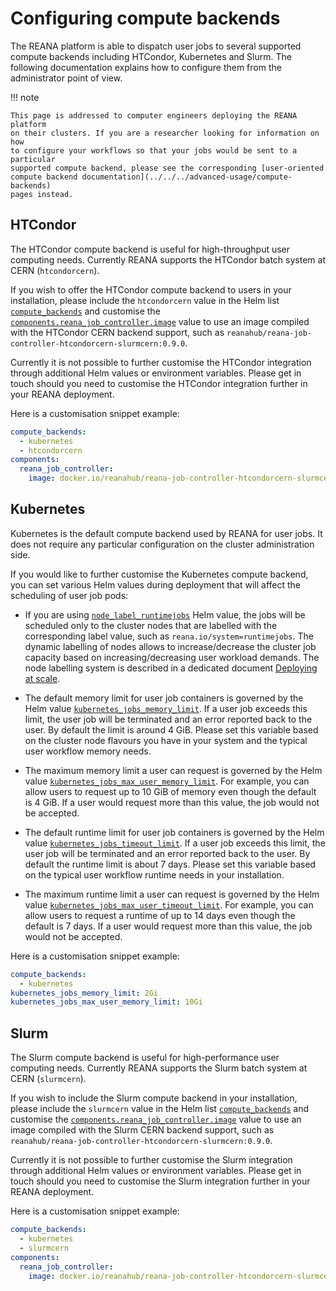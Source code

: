 # Configuring compute backends

The REANA platform is able to dispatch user jobs to several supported compute
backends including HTCondor, Kubernetes and Slurm. The following documentation
explains how to configure them from the administrator point of view.

!!! note

    This page is addressed to computer engineers deploying the REANA platform
    on their clusters. If you are a researcher looking for information on how
    to configure your workflows so that your jobs would be sent to a particular
    supported compute backend, please see the corresponding [user-oriented
    compute backend documentation](../../../advanced-usage/compute-backends)
    pages instead.

## HTCondor

The HTCondor compute backend is useful for high-throughput user computing
needs. Currently REANA supports the HTCondor batch system at CERN
(`htcondorcern`).

If you wish to offer the HTCondor compute backend to users in your
installation, please include the `htcondorcern` value in the Helm list
[`compute_backends`](https://github.com/reanahub/reana/tree/master/helm/reana)
and customise the
[`components.reana_job_controller.image`](https://github.com/reanahub/reana/tree/master/helm/reana)
value to use an image compiled with the HTCondor CERN backend support, such as
`reanahub/reana-job-controller-htcondorcern-slurmcern:0.9.0`.

Currently it is not possible to further customise the HTCondor integration
through additional Helm values or environment variables. Please get in touch
should you need to customise the HTCondor integration further in your REANA
deployment.

Here is a customisation snippet example:

```yaml
compute_backends:
  - kubernetes
  - htcondorcern
components:
  reana_job_controller:
    image: docker.io/reanahub/reana-job-controller-htcondorcern-slurmcern:0.9.0
```

## Kubernetes

Kubernetes is the default compute backend used by REANA for user jobs. It does
not require any particular configuration on the cluster administration side.

If you would like to further customise the Kubernetes compute backend, you can
set various Helm values during deployment that will affect the scheduling of
user job pods:

- If you are using
  [`node_label_runtimejobs`](https://github.com/reanahub/reana/tree/master/helm/reana)
  Helm value, the jobs will be scheduled only to the cluster nodes that are
  labelled with the corresponding label value, such as
  `reana.io/system=runtimejobs`. The dynamic labelling of nodes allows to
  increase/decrease the cluster job capacity based on increasing/decreasing
  user workload demands. The node labelling system is described in a dedicated
  document [Deploying at scale](../../deployment/deploying-at-scale/).

- The default memory limit for user job containers is governed by the Helm
  value
  [`kubernetes_jobs_memory_limit`](https://github.com/reanahub/reana/tree/master/helm/reana).
  If a user job exceeds this limit, the user job will be terminated and an
  error reported back to the user. By default the limit is around 4 GiB. Please
  set this variable based on the cluster node flavours you have in your system
  and the typical user workflow memory needs.

- The maximum memory limit a user can request is governed by the Helm value
  [`kubernetes_jobs_max_user_memory_limit`](https://github.com/reanahub/reana/tree/master/helm/reana).
  For example, you can allow users to request up to 10 GiB of memory even
  though the default is 4 GiB. If a user would request more than this value,
  the job would not be accepted.

- The default runtime limit for user job containers is governed by the Helm
  value
  [`kubernetes_jobs_timeout_limit`](https://github.com/reanahub/reana/tree/master/helm/reana).
  If a user job exceeds this limit, the user job will be terminated and an
  error reported back to the user. By default the runtime limit is about 7
  days. Please set this variable based on the typical user workflow runtime
  needs in your installation.

- The maximum runtime limit a user can request is governed by the Helm value
  [`kubernetes_jobs_max_user_timeout_limit`](https://github.com/reanahub/reana/tree/master/helm/reana).
  For example, you can allow users to request a runtime of up to 14 days even
  though the default is 7 days. If a user would request more than this value,
  the job would not be accepted.

Here is a customisation snippet example:

```yaml
compute_backends:
  - kubernetes
kubernetes_jobs_memory_limit: 2Gi
kubernetes_jobs_max_user_memory_limit: 10Gi
```

## Slurm

The Slurm compute backend is useful for high-performance user computing needs.
Currently REANA supports the Slurm batch system at CERN (`slurmcern`).

If you wish to include the Slurm compute backend in your installation, please
include the `slurmcern` value in the Helm list
[`compute_backends`](https://github.com/reanahub/reana/tree/master/helm/reana)
and customise the
[`components.reana_job_controller.image`](https://github.com/reanahub/reana/tree/master/helm/reana)
value to use an image compiled with the Slurm CERN backend support, such as
`reanahub/reana-job-controller-htcondorcern-slurmcern:0.9.0`.

Currently it is not possible to further customise the Slurm integration through
additional Helm values or environment variables. Please get in touch should you
need to customise the Slurm integration further in your REANA deployment.

Here is a customisation snippet example:

```yaml
compute_backends:
  - kubernetes
  - slurmcern
components:
  reana_job_controller:
    image: docker.io/reanahub/reana-job-controller-htcondorcern-slurmcern:0.9.0
```
